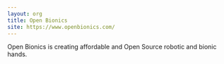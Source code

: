 ```yaml
---
layout: org
title: Open Bionics
site: https://www.openbionics.com/
---
```

Open Bionics is creating affordable and Open Source robotic and bionic hands.

